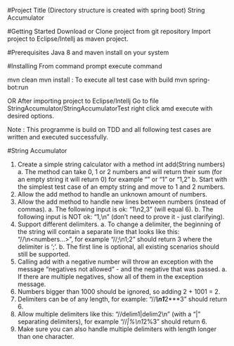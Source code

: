 #Project Title (Directory structure is created with spring boot)
String Accumulator

#Getting Started
Download or Clone project from git repository
Import project to Eclipse/Intellj as maven project.

#Prerequisites
Java 8 and maven install on your system

#Installing
From command prompt execute command

mvn clean
mvn install : To execute all test case with build
mvn spring-bot:run

OR
After importing project to Eclipse/Intellj
Go to file StringAccumulator/StringAccumulatorTest right click amd execute with desired options.

Note : This programme is build on TDD and all following test cases are written and executed successfully.


#String Accumulator
1. Create a simple string calculator with a method int add(String numbers)
a. The method can take 0, 1 or 2 numbers and will return their sum (for an empty string
it will return 0) for example “” or “1” or “1,2”
b. Start with the simplest test case of an empty string and move to 1 and 2 numbers.
2. Allow the add method to handle an unknown amount of numbers.
3. Allow the add method to handle new lines between numbers (instead of commas).
a. The following input is ok: “1\n2,3” (will equal 6).
b. The following input is NOT ok: “1,\n” (don’t need to prove it - just clarifying).
4. Support different delimiters.
a. To change a delimiter, the beginning of the string will contain a separate line that
looks like this: “//<delimiter>\n<numbers...>”, for example “//;\n1;2” should return
3 where the delimiter is ‘;’.
b. The first line is optional, all existing scenarios should still be supported.
5. Calling add with a negative number will throw an exception with the message “negatives not
allowed” - and the negative that was passed.
a. If there are multiple negatives, show all of them in the exception message.
6. Numbers bigger than 1000 should be ignored, so adding 2 + 1001 = 2.
7. Delimiters can be of any length, for example: “//***\n1***2***3” should return 6.
8. Allow multiple delimiters like this: “//delim1|delim2\n” (with a “|” separating delimiters),
for example “//*|%\n1*2%3” should return 6.
9. Make sure you can also handle multiple delimiters with length longer than one character.
